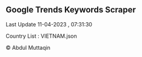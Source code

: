 

## Google Trends Keywords Scraper 
 
Last Update 11-04-2023 , 07:31:30

Country List :
VIETNAM.json



© Abdul Muttaqin 
